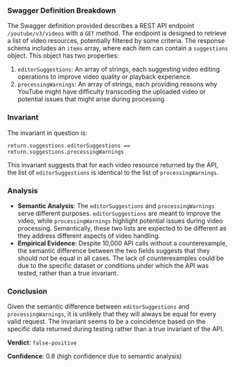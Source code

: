 ### Swagger Definition Breakdown

The Swagger definition provided describes a REST API endpoint `/youtube/v3/videos` with a `GET` method. The endpoint is designed to retrieve a list of video resources, potentially filtered by some criteria. The response schema includes an `items` array, where each item can contain a `suggestions` object. This object has two properties:

1. `editorSuggestions`: An array of strings, each suggesting video editing operations to improve video quality or playback experience.
2. `processingWarnings`: An array of strings, each providing reasons why YouTube might have difficulty transcoding the uploaded video or potential issues that might arise during processing.

### Invariant

The invariant in question is:

`return.suggestions.editorSuggestions == return.suggestions.processingWarnings`

This invariant suggests that for each video resource returned by the API, the list of `editorSuggestions` is identical to the list of `processingWarnings`.

### Analysis

- **Semantic Analysis**: The `editorSuggestions` and `processingWarnings` serve different purposes. `editorSuggestions` are meant to improve the video, while `processingWarnings` highlight potential issues during video processing. Semantically, these two lists are expected to be different as they address different aspects of video handling.
- **Empirical Evidence**: Despite 10,000 API calls without a counterexample, the semantic difference between the two fields suggests that they should not be equal in all cases. The lack of counterexamples could be due to the specific dataset or conditions under which the API was tested, rather than a true invariant.

### Conclusion

Given the semantic difference between `editorSuggestions` and `processingWarnings`, it is unlikely that they will always be equal for every valid request. The invariant seems to be a coincidence based on the specific data returned during testing rather than a true invariant of the API.

**Verdict**: `false-positive`

**Confidence**: 0.8 (high confidence due to semantic analysis)
